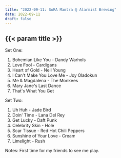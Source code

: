 ```yaml
---
title: "2022-09-11: SoRA Mantra @ Alarmist Brewing"
date: 2022-09-11
draft: false
---
```


## {{< param title >}}

Set One:
1. Bohemian Like You - Dandy Warhols
2. Love Fool - Cardigans
3. Heart of Gold - Neil Young
4. I Can't Make You Love Me - Joy Oladokun
5. Me & Magdalena - The Monkees
6. Mary Jane's Last Dance
7. That's What You Get

Set Two:
1. Uh Huh - Jade Bird
2. Doin' Time - Lana Del Rey
3. Get Lucky - Daft Punk
4. Celebrity Skin - Hole
5. Scar Tissue - Red Hot Chili Peppers
6. Sunshine of Your Love - Cream
7. Limelight - Rush

Notes:
  First time for my friends to see me play.
